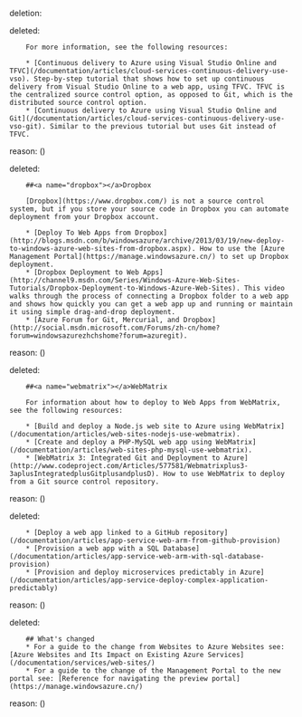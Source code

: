 deletion:

deleted:

		For more information, see the following resources:
		
		* [Continuous delivery to Azure using Visual Studio Online and TFVC](/documentation/articles/cloud-services-continuous-delivery-use-vso). Step-by-step tutorial that shows how to set up continuous delivery from Visual Studio Online to a web app, using TFVC. TFVC is the centralized source control option, as opposed to Git, which is the distributed source control option.
		* [Continuous delivery to Azure using Visual Studio Online and Git](/documentation/articles/cloud-services-continuous-delivery-use-vso-git). Similar to the previous tutorial but uses Git instead of TFVC.

reason: ()

deleted:

		##<a name="dropbox"></a>Dropbox
		
		[Dropbox](https://www.dropbox.com/) is not a source control system, but if you store your source code in Dropbox you can automate deployment from your Dropbox account.
		
		* [Deploy To Web Apps from Dropbox](http://blogs.msdn.com/b/windowsazure/archive/2013/03/19/new-deploy-to-windows-azure-web-sites-from-dropbox.aspx). How to use the [Azure Management Portal](https://manage.windowsazure.cn/) to set up Dropbox deployment.
		* [Dropbox Deployment to Web Apps](http://channel9.msdn.com/Series/Windows-Azure-Web-Sites-Tutorials/Dropbox-Deployment-to-Windows-Azure-Web-Sites). This video walks through the process of connecting a Dropbox folder to a web app and shows how quickly you can get a web app up and running or maintain it using simple drag-and-drop deployment.
		* [Azure Forum for Git, Mercurial, and Dropbox](http://social.msdn.microsoft.com/Forums/zh-cn/home?forum=windowsazurezhchshome?forum=azuregit).

reason: ()

deleted:

		##<a name="webmatrix"></a>WebMatrix
		
		For information about how to deploy to Web Apps from WebMatrix, see the following resources:
		
		* [Build and deploy a Node.js web site to Azure using WebMatrix](/documentation/articles/web-sites-nodejs-use-webmatrix).
		* [Create and deploy a PHP-MySQL web app using WebMatrix](/documentation/articles/web-sites-php-mysql-use-webmatrix).
		* [WebMatrix 3: Integrated Git and Deployment to Azure](http://www.codeproject.com/Articles/577581/Webmatrixplus3-3aplusIntegratedplusGitplusandplusD). How to use WebMatrix to deploy from a Git source control repository.

reason: ()

deleted:

		* [Deploy a web app linked to a GitHub repository](/documentation/articles/app-service-web-arm-from-github-provision)
		* [Provision a web app with a SQL Database](/documentation/articles/app-service-web-arm-with-sql-database-provision)
		* [Provision and deploy microservices predictably in Azure](/documentation/articles/app-service-deploy-complex-application-predictably)

reason: ()

deleted:

		## What's changed
		* For a guide to the change from Websites to Azure Websites see: [Azure Websites and Its Impact on Existing Azure Services](/documentation/services/web-sites/)
		* For a guide to the change of the Management Portal to the new portal see: [Reference for navigating the preview portal](https://manage.windowsazure.cn/)

reason: ()

